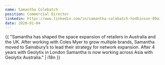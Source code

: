 ```yaml
---
name: Samantha Colebatch
position: Commercial Director
linkedin: https://www.linkedin.com/in/samantha-colebatch-hodkinson-09a30564
date: 2020-01-04
---
```


{{ "Samantha has shaped the space expansion of retailers in Australia and the UK. After working with Coles Myer to grow multiple brands, Samantha moved to Sainsbury’s to lead their strategy for network expansion. After 4 years with Geolytix in London Samantha is now working across Asia with Geolytix Australia." | i18n }}
